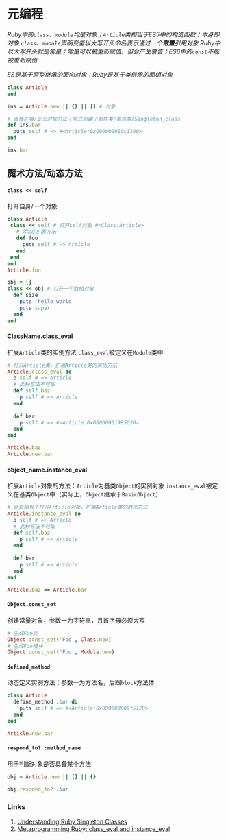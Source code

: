 # 元编程

*Ruby中的`class`、`module`均是对象；`Article`类相当于ES5中的构造函数；本身即对象*
*`class`、`module`声明变量以大写开头命名表示通过一个**常量**引用对象*
*Ruby中以大写开头就是常量；常量可以被重新赋值，但会产生警告；ES6中的`const`不能被重新赋值*

*ES是基于原型继承的面向对象；Ruby是基于类继承的面相对象*

```ruby
class Article
end

ins = Article.new || {} || [] # 对象

# 直接扩展/定义对象方法；隐式创建了单件类/单态类/Singleton_class
def ins.bar
  puts self # => #<Article:0x000000010c1100>
end

ins.bar
```

## 魔术方法/动态方法

#### `class << self`
打开自身/一个对象
```ruby
class Article
 class << self # 打开self对象 #<Class:Article>
   # 添加/扩展方法
   def foo
     puts self # => Article
   end
 end
end
Article.foo

obj = []
class << obj # 打开一个数组对象
  def size
    puts 'hello world'
    puts super
  end
end
```

#### ClassName.class_eval
扩展`Article`类的实例方法
`class_eval`被定义在`Module`类中
```ruby
# 打开Article类，扩展Article类的实例方法
Article.class_eval do
  p self # => Article
  # 此种写法不可取
  def self.baz
    p self # => Article
  end
  
  def bar
    p self # => #<Article:0x00000001985020>
  end
end

Article.baz
Article.new.bar
```



#### object_name.instance_eval
扩展`Article`对象的方法：`Article`为基类`Object`的实例对象
`instance_eval`被定义在基类`Object`中（实际上，`Object`继承于`BasicObject`）
```ruby
# 此处相当于打开Article对象，扩展Article类的静态方法
Article.instance_eval do
  p self # => Article
  # 此种写法不可取
  def self.baz
    p self # => Article
  end
  
  def bar
    p self # => Article
  end
end

Article.baz == Article.bar
```

#### `Object.const_set`
创建常量对象，参数一为字符串，且首字母必须大写
```ruby
# 生成Foo类
Object.const_set('Foo', Class.new)
# 生成Foo模块
Object.const_set('Foo', Module.new)
```

#### `defined_method`
动态定义实例方法；参数一为方法名，后跟`block`方法体
```ruby
class Article
  define_method :bar do
    puts self # => #<Article:0x000000009f5128>
  end
end

Article.new.bar
```

#### `respond_to? :method_name`
用于判断对象是否具备某个方法
```ruby
obj = Article.new || [] || {}

obj.respond_to? :bar
```


### Links
1. [Understanding Ruby Singleton Classes](https://www.devalot.com/articles/2008/09/ruby-singleton)
2. [Metaprogramming Ruby: class_eval and instance_eval](https://www.jimmycuadra.com/posts/metaprogramming-ruby-class-eval-and-instance-eval/)